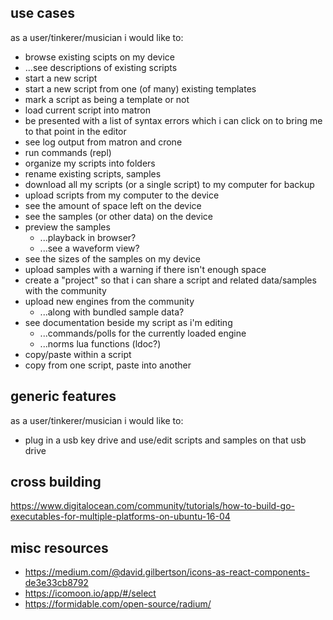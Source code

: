 ## use cases

as a user/tinkerer/musician i would like to:

- browse existing scipts on my device
- ...see descriptions of existing scripts
- start a new script
- start a new script from one (of many) existing templates
- mark a script as being a template or not
- load current script into matron
- be presented with a list of syntax errors which i can click on to bring me to that point in the editor
- see log output from matron and crone
- run commands (repl)
- organize my scripts into folders
- rename existing scripts, samples
- download all my scripts (or a single script) to my computer for backup
- upload scripts from my computer to the device
- see the amount of space left on the device
- see the samples (or other data) on the device
- preview the samples
  - ...playback in browser?
  - ...see a waveform view?
- see the sizes of the samples on my device
- upload samples with a warning if there isn't enough space
- create a "project" so that i can share a script and related data/samples with the community
- upload new engines from the community
  - ...along with bundled sample data?
- see documentation beside my script as i'm editing
  - ...commands/polls for the currently loaded engine
  - ...norms lua functions (ldoc?)
- copy/paste within a script
- copy from one script, paste into another

## generic features

as a user/tinkerer/musician i would like to:

- plug in a usb key drive and use/edit scripts and samples on that usb drive


## cross building

https://www.digitalocean.com/community/tutorials/how-to-build-go-executables-for-multiple-platforms-on-ubuntu-16-04

## misc resources

* https://medium.com/@david.gilbertson/icons-as-react-components-de3e33cb8792
* https://icomoon.io/app/#/select
* https://formidable.com/open-source/radium/